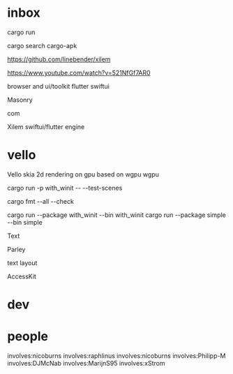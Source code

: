 # inbox


cargo run

cargo search cargo-apk

https://github.com/linebender/xilem

https://www.youtube.com/watch?v=521NfGf7AR0

browser and ui/toolkit flutter swiftui

Masonry

com

Xilem
swiftui/flutter engine

# vello

Vello
skia 
2d rendering on gpu based on wgpu
wgpu

cargo run -p with_winit -- --test-scenes

cargo fmt --all --check

cargo run --package with_winit --bin with_winit
cargo run --package simple --bin simple


Text

Parley

text layout

AccessKit

# dev



# people

involves:nicoburns
involves:raphlinus
involves:nicoburns
involves:Philipp-M
involves:DJMcNab
involves:MarijnS95
involves:xStrom





